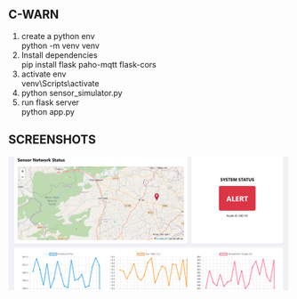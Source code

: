 ## C-WARN 
1. create a python env<br>
   python -m venv venv
2. Install dependencies<br>
   pip install flask paho-mqtt flask-cors
3. activate env<br>
   venv\Scripts\activate
4. python sensor_simulator.py<br>
5. run flask server<br>
   python app.py
## SCREENSHOTS
![c-WRAN](MEDIA/image.png)
   
